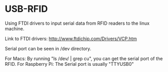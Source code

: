 # USB-RFID
Using FTDI drivers to input serial data from RFID readers to the linux machine. 

Link to FTDI drivers: http://www.ftdichip.com/Drivers/VCP.htm

Serial port can be seen in /dev directory. 

For Macs: By running "ls /dev/ | grep cu", you can get the serial port of the RFID.
For Raspberry Pi: The Serial port is usually "TTYUSB0"
